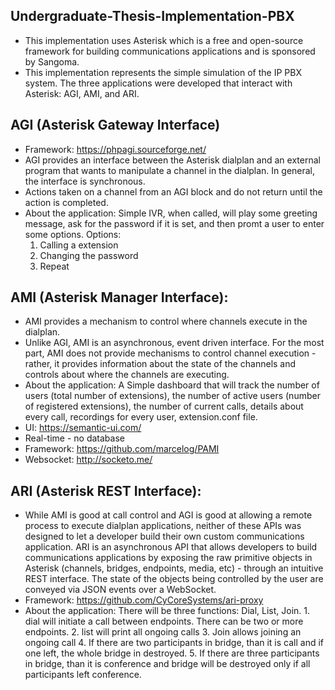 ## Undergraduate-Thesis-Implementation-PBX

- This implementation uses Asterisk which is a free and open-source framework for building communications applications and is sponsored by Sangoma.
- This implementation represents the simple simulation of the IP PBX system. The three applications were developed that interact with Asterisk: AGI, AMI, and ARI. 


## AGI (Asterisk Gateway Interface)
- Framework: https://phpagi.sourceforge.net/
-  AGI provides an interface between the Asterisk dialplan and an external program that wants to manipulate a channel in the dialplan. In general, the interface is synchronous.
- Actions taken on a channel from an AGI block and do not return until the action is completed.
- About the application:
Simple IVR, when called, will play some greeting message, ask for the password if it is set, and then promt a user to enter some options.
Options:
   1. Calling a extension
   2. Changing the password
   3. Repeat


## AMI (Asterisk Manager Interface):
- AMI provides a mechanism to control where channels execute in the dialplan.
- Unlike AGI, AMI is an asynchronous, event driven interface. For the most part, AMI does not provide mechanisms to control channel execution - rather, it provides
information about the state of the channels and controls about where the channels are executing.
- About the application:
A Simple dashboard that will track the number of users (total number of extensions), the number of active users (number of registered extensions),
the number of current calls, details about every call, recordings for every user, extension.conf file.
- UI: https://semantic-ui.com/
- Real-time - no database
- Framework: https://github.com/marcelog/PAMI
- Websocket: http://socketo.me/


## ARI (Asterisk REST Interface):
- While AMI is good at call control and AGI is good at allowing a remote process to execute
dialplan applications, neither of these APIs was designed to let a developer build their
own custom communications application. ARI is an asynchronous API that allows developers
to build communications applications by exposing the raw primitive objects in Asterisk (channels, bridges, endpoints, media, etc) - through an intuitive REST interface.
The state of the objects being controlled by the user are conveyed via JSON events over a WebSocket.
- Framework: https://github.com/CyCoreSystems/ari-proxy
- About the application:
There will be three functions: Dial, List, Join.
        1. dial will initiate a call between endpoints. There can be two or more endpoints.
        2. list will print all ongoing calls
        3. Join allows joining an ongoing call
        4. If there are two participants in bridge, than it is call and if one left, the whole bridge in destroyed.
        5. If there are three participants in bridge, than it is conference and bridge will be destroyed only if all participants left conference.
